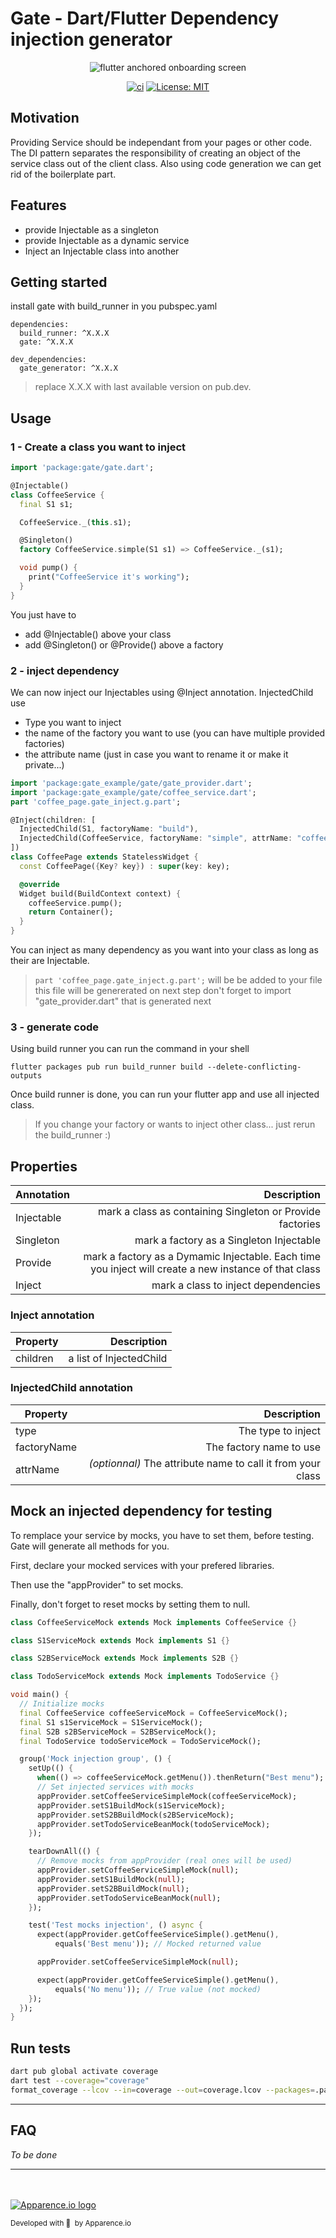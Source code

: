 # Gate - Dart/Flutter Dependency injection generator
 
<p align="center">
<img src="https://github.com/Apparence-io/gate/raw/master/packages/gate_generator/doc/images/cover.png" alt="flutter anchored onboarding screen" />
</p>

<p align="center">
  <a href="https://github.com/Apparence-io/gate/actions"><img src="https://github.com/Apparence-io/gate/workflows/Dart%20CI/badge.svg" alt="ci" style="max-width: 100%;"></a>
  <a href="https://opensource.org/licenses/MIT" rel="nofollow"><img src="https://camo.githubusercontent.com/83d3746e5881c1867665223424263d8e604df233d0a11aae0813e0414d433943/68747470733a2f2f696d672e736869656c64732e696f2f62616467652f6c6963656e73652d4d49542d626c75652e737667" alt="License: MIT" data-canonical-src="https://img.shields.io/badge/license-MIT-blue.svg" style="max-width: 100%;"></a>
</p>

## Motivation
Providing Service should be independant from your pages or other code. 
The DI pattern separates the responsibility of creating an object of the service class out of the client class.
Also using code generation we can get rid of the boilerplate part. 

## Features
- provide Injectable as a singleton
- provide Injectable as a dynamic service
- Inject an Injectable class into another

## Getting started
install gate with build_runner in you pubspec.yaml 
```
dependencies:
  build_runner: ^X.X.X
  gate: ^X.X.X

dev_dependencies:
  gate_generator: ^X.X.X
```
> replace X.X.X with last available version on pub.dev.


## Usage

### 1 - Create a class you want to inject

```dart
import 'package:gate/gate.dart';

@Injectable()
class CoffeeService {
  final S1 s1;

  CoffeeService._(this.s1);

  @Singleton()
  factory CoffeeService.simple(S1 s1) => CoffeeService._(s1);

  void pump() {
    print("CoffeeService it's working");
  }
}
```

You just have to 
- add @Injectable() above your class
- add @Singleton() or @Provide() above a factory 

### 2 - inject dependency 

We can now inject our Injectables using @Inject annotation. 
InjectedChild use
- Type you want to inject
- the name of the factory you want to use (you can have multiple provided factories)
- the attribute name (just in case you want to rename it or make it private...)

```dart
import 'package:gate_example/gate/gate_provider.dart';
import 'package:gate_example/gate/coffee_service.dart';
part 'coffee_page.gate_inject.g.part';

@Inject(children: [
  InjectedChild(S1, factoryName: "build"),
  InjectedChild(CoffeeService, factoryName: "simple", attrName: "coffeeService"),
])
class CoffeePage extends StatelessWidget {
  const CoffeePage({Key? key}) : super(key: key);

  @override
  Widget build(BuildContext context) {
    coffeeService.pump();
    return Container();
  }
}
```
You can inject as many dependency as you want into your class as long as their are Injectable. 
> ```part 'coffee_page.gate_inject.g.part';```  will be be added to your file
> this file will be genererated on next step
> don't forget to import "gate_provider.dart" that is generated next


### 3 - generate code
Using build runner you can run the command in your shell 
```shell
flutter packages pub run build_runner build --delete-conflicting-outputs
```

Once build runner is done, you can run your flutter app and use all injected class. 

> If you change your factory or wants to inject other class... just rerun the build_runner :)

## Properties
| Annotation   |      Description                                                     | 
|--------------|---------------------------------------------------------------------:|
| Injectable   |  mark a class as containing Singleton or Provide factories           | 
| Singleton    |  mark a factory as a Singleton Injectable                            | 
| Provide      |  mark a factory as a Dymamic Injectable. Each time you inject will create a new instance of that class           | 
| Inject    |  mark a class to inject dependencies                           | 


### Inject annotation
| Property        |      Description                                                     | 
|-----------------|---------------------------------------------------------------------:|
| children        |  a list of InjectedChild                                             | 


### InjectedChild annotation
| Property        |      Description                                                     | 
|-----------------|---------------------------------------------------------------------:|
| type            |  The type to inject                                                  | 
| factoryName     |  The factory name to use                                             | 
| attrName        |  *(optionnal)* The attribute name to call it from your class         | 


## Mock an injected dependency for testing
To remplace your service by mocks, you have to set them, before testing.
Gate will generate all methods for you. 

First, declare your mocked services with your prefered libraries.

Then use the "appProvider" to set mocks.

Finally, don't forget to reset mocks by setting them to null.


```dart
class CoffeeServiceMock extends Mock implements CoffeeService {}

class S1ServiceMock extends Mock implements S1 {}

class S2BServiceMock extends Mock implements S2B {}

class TodoServiceMock extends Mock implements TodoService {}

void main() {
  // Initialize mocks
  final CoffeeService coffeeServiceMock = CoffeeServiceMock();
  final S1 s1ServiceMock = S1ServiceMock();
  final S2B s2BServiceMock = S2BServiceMock();
  final TodoService todoServiceMock = TodoServiceMock();

  group('Mock injection group', () {
    setUp(() {
      when(() => coffeeServiceMock.getMenu()).thenReturn("Best menu");
      // Set injected services with mocks
      appProvider.setCoffeeServiceSimpleMock(coffeeServiceMock);
      appProvider.setS1BuildMock(s1ServiceMock);
      appProvider.setS2BBuildMock(s2BServiceMock);
      appProvider.setTodoServiceBeanMock(todoServiceMock);
    });

    tearDownAll(() {
      // Remove mocks from appProvider (real ones will be used)
      appProvider.setCoffeeServiceSimpleMock(null);
      appProvider.setS1BuildMock(null);
      appProvider.setS2BBuildMock(null);
      appProvider.setTodoServiceBeanMock(null);
    });

    test('Test mocks injection', () async {
      expect(appProvider.getCoffeeServiceSimple().getMenu(),
          equals('Best menu')); // Mocked returned value

      appProvider.setCoffeeServiceSimpleMock(null);

      expect(appProvider.getCoffeeServiceSimple().getMenu(),
          equals('No menu')); // True value (not mocked)
    });
  });
}
```

## Run tests
```bash
dart pub global activate coverage
dart test --coverage="coverage"
format_coverage --lcov --in=coverage --out=coverage.lcov --packages=.packages --report-on=lib
```

<hr/>

## FAQ
*To be done*

<hr/>
<br><br>
<a href="https://en.apparence.io"><img src="https://github.com/Apparence-io/bart/raw/master/.github/img/logo.png" alt="Apparence.io logo"></a>
<p><small>Developed with 💙 &nbsp;by Apparence.io</small></p>

